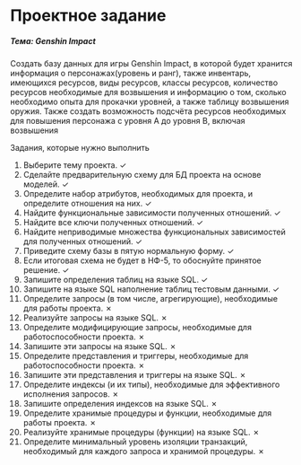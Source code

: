 # Проектное задание

##### Тема: Genshin Impact

Создать базу данных для игры Genshin Impact, в которой будет хранится информация о персонажах(уровень и ранг), также инвентарь, имеющихся ресурсов, 
виды ресурсов, классы ресурсов, количество ресурсов необходимые для возвышения и информацию о том, сколько необходимо опыта для прокачки уровней, 
а также таблицу возвышения оружия. Также создать возможность подсчёта ресурсов необходимых для повышения персонажа с уровня A до уровня B, включая возвышения

Задания, которые нужно выполнить

<ol>
<li>Выберите тему проекта. &check;</li>
<li>Сделайте предварительную схему для БД проекта на основе моделей. &check;</li>
<li>Определите набор атрибутов, необходимых для проекта, и определите отношения на них. &check;</li>
<li>Найдите функциональные зависимости полученных отношений. &check;</li>
<li>Найдите все ключи полученных отношений. &check;</li>
<li>Найдите неприводимые множества функциональных зависимостей для полученных отношений. &check;</li>
<li>Приведите схему базы в пятую нормальную форму. &check;</li>
<li>Если итоговая схема не будет в НФ-5, то обоснуйте принятое решение. &check;</li>
<li>Запишите определения таблиц на языке SQL. &check;</li>
<li>Запишите на языке SQL наполнение таблиц тестовым данными. &check;</li>
<li>Определите запросы (в том числе, агрегирующие), необходимые для работы проекта. &cross;</li>
<li>Реализуйте запросы на языке SQL. &cross;</li>
<li>Определите модифицирующие запросы, необходимые для работоспособности проекта. &cross;</li>
<li>Запишите эти запросы на языке SQL. &cross;</li>
<li>Определите представления и триггеры, необходимые для работоспособности проекта. &cross;</li>
<li>Запишите эти представления и триггеры на языке SQL. &cross;</li>
<li>Определите индексы (и их типы), необходимые для эффективного исполнения запросов. &cross;</li>
<li>Запишите определения индексов на языке SQL. &cross;</li>
<li>Определите хранимые процедуры и функции, необходимые для работы проекта. &cross;</li>
<li>Реализуйте хранимые процедуры (функции) на языке SQL. &cross;</li>
<li>Определите минимальный уровень изоляции транзакций, необходимый для каждого запроса и хранимой процедуры. &cross;</li>
</ol>